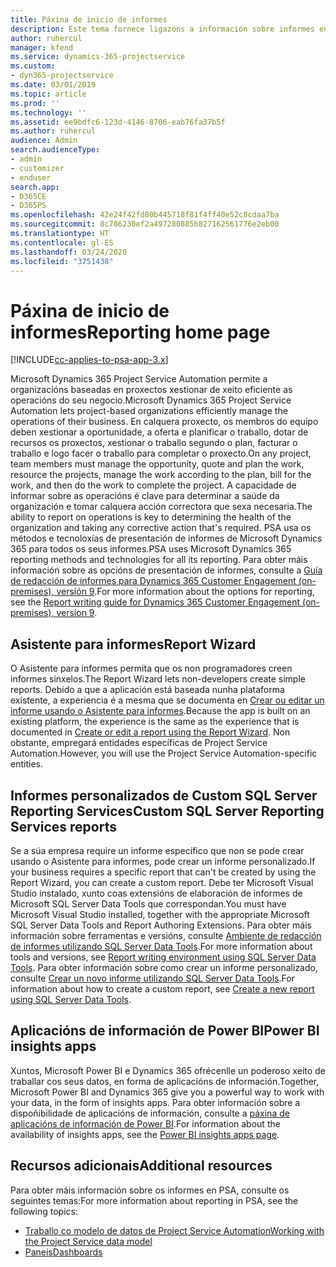 ```yaml
---
title: Páxina de inicio de informes
description: Este tema fornece ligazóns a información sobre informes en Dynamics 365 Project Service Automation.
author: ruhercul
manager: kfend
ms.service: dynamics-365-projectservice
ms.custom:
- dyn365-projectservice
ms.date: 03/01/2019
ms.topic: article
ms.prod: ''
ms.technology: ''
ms.assetid: ee9bdfc6-123d-4146-8706-eab76fa37b5f
ms.author: ruhercul
audience: Admin
search.audienceType:
- admin
- customizer
- enduser
search.app:
- D365CE
- D365PS
ms.openlocfilehash: 42e24f42fd80b445718f81f4ff40e52c8cdaa7ba
ms.sourcegitcommit: 8c786230ef2a497280885b827162561776e2eb00
ms.translationtype: HT
ms.contentlocale: gl-ES
ms.lasthandoff: 03/24/2020
ms.locfileid: "3751438"
---
```

# <a name="reporting-home-page"></a><span data-ttu-id="84c02-103">Páxina de inicio de informes</span><span class="sxs-lookup"><span data-stu-id="84c02-103">Reporting home page</span></span>

[!INCLUDE[cc-applies-to-psa-app-3.x](../includes/cc-applies-to-psa-app-3x.md)]

<span data-ttu-id="84c02-104">Microsoft Dynamics 365 Project Service Automation permite a organizacións baseadas en proxectos xestionar de xeito eficiente as operacións do seu negocio.</span><span class="sxs-lookup"><span data-stu-id="84c02-104">Microsoft Dynamics 365 Project Service Automation lets project-based organizations efficiently manage the operations of their business.</span></span> <span data-ttu-id="84c02-105">En calquera proxecto, os membros do equipo deben xestionar a oportunidade, a oferta e planificar o traballo, dotar de recursos os proxectos, xestionar o traballo segundo o plan, facturar o traballo e logo facer o traballo para completar o proxecto.</span><span class="sxs-lookup"><span data-stu-id="84c02-105">On any project, team members must manage the opportunity, quote and plan the work, resource the projects, manage the work according to the plan, bill for the work, and then do the work to complete the project.</span></span> <span data-ttu-id="84c02-106">A capacidade de informar sobre as operacións é clave para determinar a saúde da organización e tomar calquera acción correctora que sexa necesaria.</span><span class="sxs-lookup"><span data-stu-id="84c02-106">The ability to report on operations is key to determining the health of the organization and taking any corrective action that's required.</span></span> <span data-ttu-id="84c02-107">PSA usa os métodos e tecnoloxías de presentación de informes de Microsoft Dynamics 365 para todos os seus informes.</span><span class="sxs-lookup"><span data-stu-id="84c02-107">PSA uses Microsoft Dynamics 365 reporting methods and technologies for all its reporting.</span></span> <span data-ttu-id="84c02-108">Para obter máis información sobre as opcións de presentación de informes, consulte a [Guía de redacción de informes para Dynamics 365 Customer Engagement (on-premises), versión 9](../analytics/reporting-analytics-with-dynamics-365.md).</span><span class="sxs-lookup"><span data-stu-id="84c02-108">For more information about the options for reporting, see the [Report writing guide for Dynamics 365 Customer Engagement (on-premises), version 9](../analytics/reporting-analytics-with-dynamics-365.md).</span></span>

## <a name="report-wizard"></a><span data-ttu-id="84c02-109">Asistente para informes</span><span class="sxs-lookup"><span data-stu-id="84c02-109">Report Wizard</span></span>

<span data-ttu-id="84c02-110">O Asistente para informes permita que os non programadores creen informes sinxelos.</span><span class="sxs-lookup"><span data-stu-id="84c02-110">The Report Wizard lets non-developers create simple reports.</span></span> <span data-ttu-id="84c02-111">Debido a que a aplicación está baseada nunha plataforma existente, a experiencia é a mesma que se documenta en [Crear ou editar un informe usando o Asistente para informes](../basics/create-edit-copy-report-wizard.md).</span><span class="sxs-lookup"><span data-stu-id="84c02-111">Because the app is built on an existing platform, the experience is the same as the experience that is documented in [Create or edit a report using the Report Wizard](../basics/create-edit-copy-report-wizard.md).</span></span> <span data-ttu-id="84c02-112">Non obstante, empregará entidades específicas de Project Service Automation.</span><span class="sxs-lookup"><span data-stu-id="84c02-112">However, you will use the Project Service Automation-specific entities.</span></span>

## <a name="custom-sql-server-reporting-services-reports"></a><span data-ttu-id="84c02-113">Informes personalizados de Custom SQL Server Reporting Services</span><span class="sxs-lookup"><span data-stu-id="84c02-113">Custom SQL Server Reporting Services reports</span></span>

<span data-ttu-id="84c02-114">Se a súa empresa require un informe específico que non se pode crear usando o Asistente para informes, pode crear un informe personalizado.</span><span class="sxs-lookup"><span data-stu-id="84c02-114">If your business requires a specific report that can't be created by using the Report Wizard, you can create a custom report.</span></span> <span data-ttu-id="84c02-115">Debe ter Microsoft Visual Studio instalado, xunto coas extensións de elaboración de informes de Microsoft SQL Server Data Tools que correspondan.</span><span class="sxs-lookup"><span data-stu-id="84c02-115">You must have Microsoft Visual Studio installed, together with the appropriate Microsoft SQL Server Data Tools and Report Authoring Extensions.</span></span> <span data-ttu-id="84c02-116">Para obter máis información sobre ferramentas e versións, consulte [Ambiente de redacción de informes utilizando SQL Server Data Tools](../analytics/report-writing-environment-using-sql-server-data-tools.md).</span><span class="sxs-lookup"><span data-stu-id="84c02-116">For more information about tools and versions, see [Report writing environment using SQL Server Data Tools](../analytics/report-writing-environment-using-sql-server-data-tools.md).</span></span> <span data-ttu-id="84c02-117">Para obter información sobre como crear un informe personalizado, consulte [Crear un novo informe utilizando SQL Server Data Tools](../analytics/create-a-new-report-using-sql-server-data-tools.md).</span><span class="sxs-lookup"><span data-stu-id="84c02-117">For information about how to create a custom report, see [Create a new report using SQL Server Data Tools](../analytics/create-a-new-report-using-sql-server-data-tools.md).</span></span>

## <a name="power-bi-insights-apps"></a><span data-ttu-id="84c02-118">Aplicacións de información de Power BI</span><span class="sxs-lookup"><span data-stu-id="84c02-118">Power BI insights apps</span></span>

<span data-ttu-id="84c02-119">Xuntos, Microsoft Power BI e Dynamics 365 ofrécenlle un poderoso xeito de traballar cos seus datos, en forma de aplicacións de información.</span><span class="sxs-lookup"><span data-stu-id="84c02-119">Together, Microsoft Power BI and Dynamics 365 give you a powerful way to work with your data, in the form of insights apps.</span></span> <span data-ttu-id="84c02-120">Para obter información sobre a dispoñibilidade de aplicacións de información, consulte a [páxina de aplicacións de información de Power BI](https://powerbi.microsoft.com/power-bi-insights-apps/).</span><span class="sxs-lookup"><span data-stu-id="84c02-120">For information about the availability of insights apps, see the [Power BI insights apps page](https://powerbi.microsoft.com/power-bi-insights-apps/).</span></span>


## <a name="additional-resources"></a><span data-ttu-id="84c02-121">Recursos adicionais</span><span class="sxs-lookup"><span data-stu-id="84c02-121">Additional resources</span></span>
<span data-ttu-id="84c02-122">Para obter máis información sobre os informes en PSA, consulte os seguintes temas:</span><span class="sxs-lookup"><span data-stu-id="84c02-122">For more information about reporting in PSA, see the following topics:</span></span>

- [<span data-ttu-id="84c02-123">Traballo co modelo de datos de Project Service Automation</span><span class="sxs-lookup"><span data-stu-id="84c02-123">Working with the Project Service data model</span></span>](reports-working-project-service-data-model.md)
- [<span data-ttu-id="84c02-124">Paneis</span><span class="sxs-lookup"><span data-stu-id="84c02-124">Dashboards</span></span>](reports-dashboards.md)

